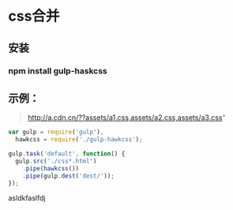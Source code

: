 # css合并

## 安装 

### npm install gulp-haskcss

## 示例： 
> http://a.cdn.cn/??assets/a1.css,assets/a2.css,assets/a3.css"


```javascript
var gulp = require('gulp'),
  hawkcss = require('./gulp-hawkcss');

gulp.task('default', function() {
  gulp.src('./css*.html')
    .pipe(hawkcss())
    .pipe(gulp.dest('dest/'));
});
```
asldkfaslfdj
